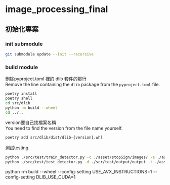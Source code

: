 # image_processing_final

## 初始化專案

### init submodule
```bash
git submodule update --init --recursive
```

### build module

刪除pyproject.toml 裡的 dlib 套件的那行  
Remove the line containing the `dlib` package from the `pyproject.toml` file.
```bash
poetry install  
poetry shell 
cd src/dlib
python -m build --wheel
cd ../..
```
version要自己找檔案名稱  
You need to find the version from the file name yourself.
```bash
poetry add src/dlib/dist/dlib-{version}.whl
```

測試testing
```bash
python ./src/test/train_detector.py -c ./asset/stopSign/images/ -a ./asset/stopSign/annotations/ -o ./src/test/output/output
python ./src/test/test_detector.py -d ./scr/test/output/output -t ./asset/stopSign/testing
```

python -m build --wheel --config-setting USE_AVX_INSTRUCTIONS=1 --config-setting DLIB_USE_CUDA=1
